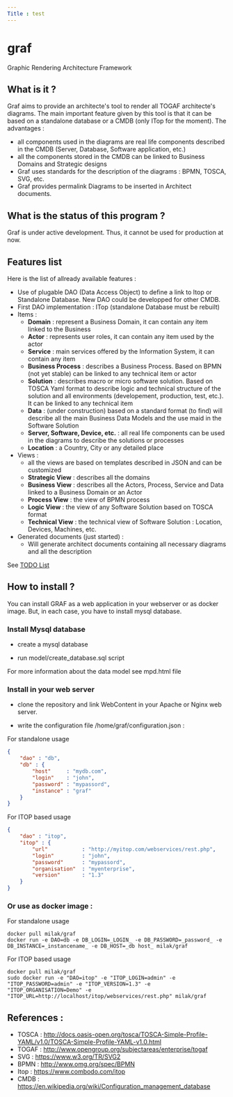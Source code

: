 ```yaml
---
Title : test
---
```

# graf

Graphic Rendering Architecture Framework

## What is it ?

Graf aims to provide an architecte's tool to render all TOGAF architecte's diagrams. The main important feature given by this tool is that it can be based on a standalone database or a CMDB (only ITop for the moment). The advantages :
  * all components used in the diagrams are real life components described in the CMDB (Server, Database, Software application, etc.)
  * all the components stored in the CMDB can be linked to Business Domains and Strategic designs
  * Graf uses standards for the description of the diagrams : BPMN, TOSCA, SVG, etc.
  * Graf provides permalink Diagrams to be inserted in Architect documents.

## What is the status of this program ?

Graf is under active development. Thus, it cannot be used for production at now.

## Features list

Here is the list of allready available features :

  * Use of plugable DAO (Data Access Object) to define a link to Itop or Standalone Database. New DAO could be developped for other CMDB.
  * First DAO implementation : ITop (standalone Database must be rebuilt)
  * Items :
    * **Domain** : represent a Business Domain, it can contain any item linked to the Business
    * **Actor** : represents user roles, it can contain any item used by the actor
    * **Service** : main services offered by the Information System, it can contain any item
    * **Business Process** : describes a Business Process. Based on BPMN (not yet stable) can be linked to any technical item or actor
    * **Solution** : describes macro or micro software solution. Based on TOSCA Yaml format to describe logic and technical structure of the solution and all environments (developement, production, test, etc.). It can be linked to any technical item
    * **Data** : (under construction) based on a standard format (to find) will describe all the main Business Data Models and the use maid in the Software Solution
    * **Server, Software, Device, etc.** : all real life components can be used in the diagrams to describe the solutions or processes
    * **Location** : a Country, City or any detailed place
  * Views :
    * all the views are based on templates described in JSON and can be customized
    * **Strategic View** : describes all the domains
    * **Business View** : describes all the Actors, Process, Service and Data linked to a Business Domain or an Actor
    * **Process View** : the view of BPMN process
    * **Logic View** : the view of any Software Solution based on TOSCA format
    * **Technical View** : the technical view of Software Solution : Location, Devices, Machines, etc.
  * Generated documents (just started) :
    * Will generate architect documents containing all necessary diagrams and all the description

See [TODO List](TODO.md)
## How to install ?

You can install GRAF as a web application in your webserver or as docker image. But, in each case, you have to install mysql database.

### Install Mysql database

 - create a mysql database
 
 - run model/create_database.sql script

For more information about the data model see mpd.html file

### Install in your web server

 - clone the repository and link WebContent in your Apache or Nginx web server.

 - write the configuration file /home/graf/configuration.json :

For standalone usage
```json
{
	"dao" : "db",
	"db" : {
		"host"     : "mydb.com",
		"login"    : "john",
		"password" : "mypassord",
		"instance" : "graf"
	}
}
```
For ITOP based usage
```json
{
	"dao" : "itop",
	"itop" : {
		"url"     		: "http://myitop.com/webservices/rest.php",
		"login"    		: "john",
		"password"     	: "mypassord",
		"organisation" 	: "myenterprise",
		"version" 		: "1.3"
	}
}
```

### Or use as docker image :
For standalone usage
```shell
docker pull milak/graf
docker run -e DAO=db -e DB_LOGIN=_LOGIN_ -e DB_PASSWORD=_password_ -e DB_INSTANCE=_instancename_ -e DB_HOST=_db host_ milak/graf
```
For ITOP based usage
```shell
docker pull milak/graf
sudo docker run -e "DAO=itop" -e "ITOP_LOGIN=admin" -e "ITOP_PASSWORD=admin" -e "ITOP_VERSION=1.3" -e "ITOP_ORGANISATION=Demo" -e "ITOP_URL=http://localhost/itop/webservices/rest.php" milak/graf
```

## References :

  * TOSCA : <http://docs.oasis-open.org/tosca/TOSCA-Simple-Profile-YAML/v1.0/TOSCA-Simple-Profile-YAML-v1.0.html>
  * TOGAF : <http://www.opengroup.org/subjectareas/enterprise/togaf>
  * SVG : <https://www.w3.org/TR/SVG2>
  * BPMN : <http://www.omg.org/spec/BPMN>
  * Itop : <https://www.combodo.com/itop>
  * CMDB : <https://en.wikipedia.org/wiki/Configuration_management_database>